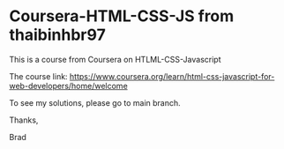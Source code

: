 # Coursera-HTML-CSS-JS from thaibinhbr97

This is a course from Coursera on HTLML-CSS-Javascript

The course link: https://www.coursera.org/learn/html-css-javascript-for-web-developers/home/welcome

To see my solutions, please go to main branch.

Thanks,

Brad
